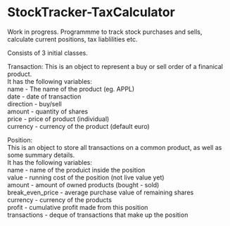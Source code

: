 # StockTracker-TaxCalculator
Work in progress.
Programmme to track stock purchases and sells, calculate current positions, tax liablilities etc.

Consists of 3 initial classes. 

Transaction:
This is an object to represent a buy or sell order of a finanical product.  
It has the following variables:  
name - The name of the product (eg. APPL)   
date - date of transaction   
direction -  buy/sell   
amount - quantity of shares   
price - price of product (individual)  
currency - currency of the product (default euro)  
  
    
Position:  
This is an object to store all transactions on a common product, as well as some summary details.  
It has the following variables:  
name - name of the produict inside the position  
value - running cost of the position (not live value yet)  
amount - amount of owned products (bought - sold)  
break_even_price - average purchase value of remaining shares  
currency - currency of the products  
profit - cumulative profit made from this position  
transactions - deque of transactions that make up the position  
